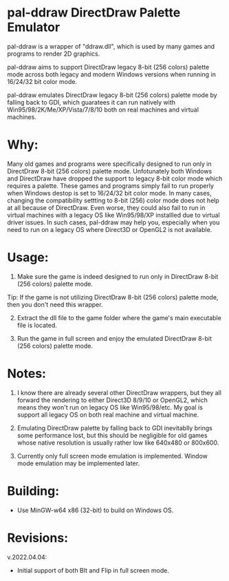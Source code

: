 # pal-ddraw DirectDraw Palette Emulator

pal-ddraw is a wrapper of "ddraw.dll", which is used by many games and programs to render 2D graphics.

pal-ddraw aims to support DirectDraw legacy 8-bit (256 colors) palette mode across both legacy and modern Windows versions when running in 16/24/32 bit color mode. 

pal-ddraw emulates DirectDraw legacy 8-bit (256 colors) palette mode by falling back to GDI, which guaratees it can run natively with Win95/98/2K/Me/XP/Vista/7/8/10 both on real machines and virtual machines. 

# Why:

Many old games and programs were specifically designed to run only in DirectDraw 8-bit (256 colors) palette mode. 
Unfotunately both Windows and DirectDraw have dropped the support to legacy 8-bit color mode which requires a palette.
These games and programs simply fail to run properly when Windows destop is set to 16/24/32 bit color mode.
In many cases, changing the compatibility settting to 8-bit (256) color mode does not help at all because of DirectDraw.
Even worse, they could also fail to run in virtual machines with a legacy OS like Win95/98/XP installled due to virtual driver issues.
In such cases, pal-ddraw may help you, especially when you need to run on a legacy OS where Direct3D or OpenGL2 is not available.

# Usage:

1. Make sure the game is indeed designed to run only in DirectDraw 8-bit (256 colors) palette mode.

Tip: If the game is not utilizing DirectDraw 8-bit (256 colors) palette mode, then you don't need this wrapper.

2. Extract the dll file to the game folder where the game's main executable file is located.

3. Run the game in full screen and enjoy the emulated DirectDraw 8-bit (256 colors) palette mode.

# Notes:

1. I know there are already several other DirectDraw wrappers, but they all forward the rendering to either Direct3D 8/9/10 or OpenGL2, which means they won't run on legacy OS like Win95/98/etc. My goal is support all legacy OS on both real machine and virtual machine.

2. Emulating DirectDraw palette by falling back to GDI inevitablly brings some performance lost, but this should be negligible for old games whose native resolution is usually rather low like 640x480 or 800x600.

3. Currently only full screen mode emulation is implemented. Window mode emulation may be implemented later. 

# Building:

- Use MinGW-w64 x86 (32-bit) to build on Windows OS.

# Revisions:

v.2022.04.04:
- Initial support of both Blt and Flip in full screen mode.

